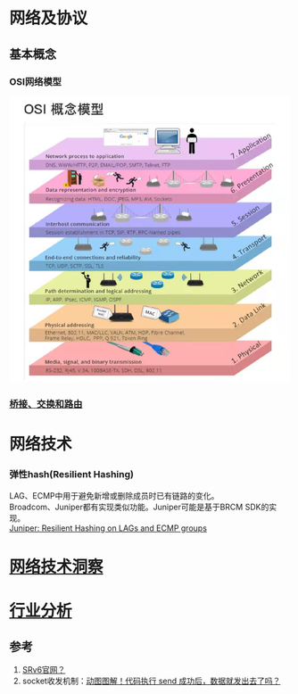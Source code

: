 # 网络及协议

## 基本概念

### OSI网络模型
![osi_net](../images/osi.jpeg)

### [桥接、交换和路由](device.md)

# 网络技术

### 弹性hash(Resilient Hashing)
LAG、ECMP中用于避免新增或删除成员时已有链路的变化。  
Broadcom、Juniper都有实现类似功能。Juniper可能是基于BRCM SDK的实现。  
[Juniper: Resilient Hashing on LAGs and ECMP groups](https://www.juniper.net/documentation/us/en/software/junos/interfaces-ethernet-switches/topics/topic-map/switches-interface-resilient-hashing.html)

# [网络技术洞察](insights.md)

# [行业分析](vendor.md)

## 参考
1. [SRv6官网？](https://www.segment-routing.net/)
2. socket收发机制：[动图图解！代码执行 send 成功后，数据就发出去了吗？](https://mp.weixin.qq.com/s/cLiUuakA9kYReKHzn86zpQ)

